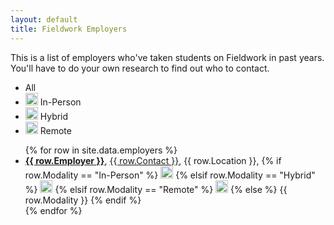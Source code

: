 ```yaml
---
layout: default
title: Fieldwork Employers
---
```

This is a list of employers who've taken students on Fieldwork in past years. You'll have to do your own research to find out who to contact.

<ul class="legend">
  <li data-modality="all" class="active">
    <span>All</span>
  </li>
  <li data-modality="In-Person">
    <img src="{{ '/svg/in-person.svg' | relative_url }}" alt="In-Person" width="20" height="20">
    <span>In-Person</span>
  </li>
  <li data-modality="Hybrid">
    <img src="{{ '/svg/hybrid.svg' | relative_url }}" alt="Hybrid" width="20" height="20">
    <span>Hybrid</span>
  </li>
  <li data-modality="Remote">
    <img src="{{ '/svg/remote.svg' | relative_url }}" alt="Remote" width="20" height="20">
    <span>Remote</span>
  </li>
</ul>

<ul class="employers">
  {% for row in site.data.employers %}
  <li>
    <strong><a href="{{ row.URL }}" target="_blank">{{ row.Employer }}</a></strong>, 
    <span><a href="mailto:{{ row['E-mail'] }}">{{ row.Contact }}</a></span>, 
    <span>{{ row.Location }}</span>, 
    <span>
      {% if row.Modality == "In-Person" %}
      <img src="{{ '/svg/in-person.svg' | relative_url }}" alt="In-Person" width="20" height="20">
      {% elsif row.Modality == "Hybrid" %}
        <img src="{{ '/svg/hybrid.svg' | relative_url }}" alt="Hybrid" width="20" height="20">
      {% elsif row.Modality == "Remote" %}
        <img src="{{ '/svg/remote.svg' | relative_url }}" alt="Remote" width="20" height="20">
      {% else %}
        {{ row.Modality }} <!-- Fallback to text if no match -->
      {% endif %}
    </span>
  </li>
  {% endfor %}
</ul>

